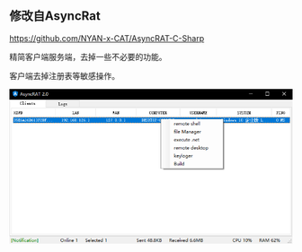 ## 修改自AsyncRat

https://github.com/NYAN-x-CAT/AsyncRAT-C-Sharp



精简客户端服务端，去掉一些不必要的功能。

客户端去掉注册表等敏感操作。

![Snipaste_2022-04-17_19-46-55.png](https://github.com/BeasMusk/AsyncRat2.0/blob/main/img/Snipaste_2022-04-17_19-46-55.png)